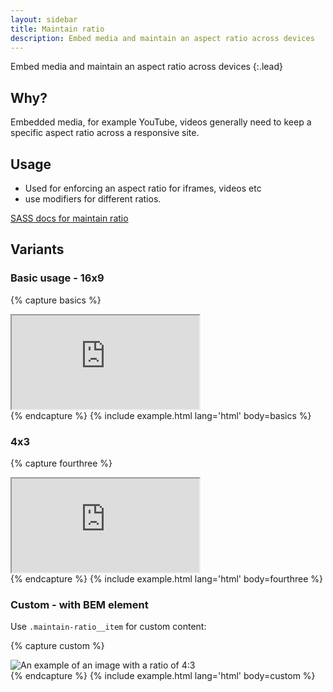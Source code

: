 ```yaml
---
layout: sidebar
title: Maintain ratio
description: Embed media and maintain an aspect ratio across devices
---
```


Embed media and maintain an aspect ratio across devices
{:.lead}

## Why?
Embedded media, for example YouTube, videos generally need to keep a specific aspect ratio across a responsive site.

## Usage
- Used for enforcing an aspect ratio for iframes, videos etc
- use modifiers for different ratios.

<a class="btn btn--secondary" href="{{ site.baseurl }}{% link technical/sass/documentation/components.md %}#css-.maintain-ratio">SASS docs for maintain ratio</a>

## Variants

### Basic usage - 16x9

{% capture basics %}
<div class="maintain-ratio maintain-ratio--16-9">
    <iframe src="https://www.youtube.com/embed/dQw4w9WgXcQ" allowfullscreen></iframe>
</div>
{% endcapture %}
{% include example.html lang='html' body=basics %}

### 4x3

{% capture fourthree %}
<div class="maintain-ratio maintain-ratio--4-3">
    <iframe src="https://www.youtube.com/embed/dQw4w9WgXcQ" allowfullscreen></iframe>
</div>
{% endcapture %}
{% include example.html lang='html' body=fourthree %}

### Custom - with BEM element

Use `.maintain-ratio__item` for custom content:

{% capture custom %}
<div class="maintain-ratio maintain-ratio--4-3">
    <img class="maintain-ratio__item" src="http://placehold.it/800x600" alt="An example of an image with a ratio of 4:3" />
</div>
{% endcapture %}
{% include example.html lang='html' body=custom %}